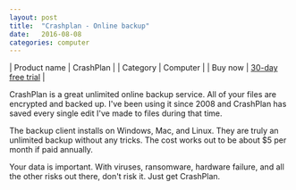 ```yaml
---
layout: post
title:  "Crashplan - Online backup"
date:   2016-08-08
categories: computer
---
```


| Product name | CrashPlan                                               |
| Category     | Computer                                                |
| Buy now      | [30-day free trial](https://store.crashplan.com/store/) |

CrashPlan is a great unlimited online backup service. All of your files are
encrypted and backed up. I've been using it since 2008 and CrashPlan has saved
every single edit I've made to files during that time.

The backup client installs on Windows, Mac, and Linux. They are truly an
unlimited backup without any tricks. The cost works out to be about $5 per
month if paid annually.

Your data is important. With viruses, ransomware, hardware failure, and all the
other risks out there, don't risk it. Just get CrashPlan.
